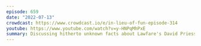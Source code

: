 ```yaml
---
episode: 659
date: "2022-07-13"
crowdcast: https://www.crowdcast.io/e/in-lieu-of-fun-episode-314
youtube: https://www.youtube.com/watch?v=y-HNPqMhPxE
summary: Discussing hitherto unknown facts about Lawfare's David Priess
---
```

